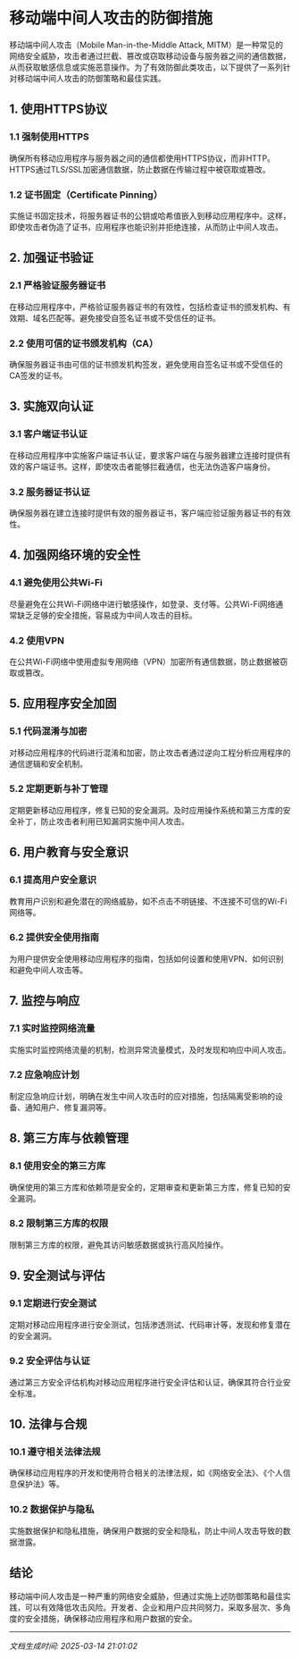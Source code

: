 # 移动端中间人攻击的防御措施

移动端中间人攻击（Mobile Man-in-the-Middle Attack, MITM）是一种常见的网络安全威胁，攻击者通过拦截、篡改或窃取移动设备与服务器之间的通信数据，从而获取敏感信息或实施恶意操作。为了有效防御此类攻击，以下提供了一系列针对移动端中间人攻击的防御策略和最佳实践。

## 1. 使用HTTPS协议

### 1.1 强制使用HTTPS
确保所有移动应用程序与服务器之间的通信都使用HTTPS协议，而非HTTP。HTTPS通过TLS/SSL加密通信数据，防止数据在传输过程中被窃取或篡改。

### 1.2 证书固定（Certificate Pinning）
实施证书固定技术，将服务器证书的公钥或哈希值嵌入到移动应用程序中。这样，即使攻击者伪造了证书，应用程序也能识别并拒绝连接，从而防止中间人攻击。

## 2. 加强证书验证

### 2.1 严格验证服务器证书
在移动应用程序中，严格验证服务器证书的有效性，包括检查证书的颁发机构、有效期、域名匹配等。避免接受自签名证书或不受信任的证书。

### 2.2 使用可信的证书颁发机构（CA）
确保服务器证书由可信的证书颁发机构签发，避免使用自签名证书或不受信任的CA签发的证书。

## 3. 实施双向认证

### 3.1 客户端证书认证
在移动应用程序中实施客户端证书认证，要求客户端在与服务器建立连接时提供有效的客户端证书。这样，即使攻击者能够拦截通信，也无法伪造客户端身份。

### 3.2 服务器证书认证
确保服务器在建立连接时提供有效的服务器证书，客户端应验证服务器证书的有效性。

## 4. 加强网络环境的安全性

### 4.1 避免使用公共Wi-Fi
尽量避免在公共Wi-Fi网络中进行敏感操作，如登录、支付等。公共Wi-Fi网络通常缺乏足够的安全措施，容易成为中间人攻击的目标。

### 4.2 使用VPN
在公共Wi-Fi网络中使用虚拟专用网络（VPN）加密所有通信数据，防止数据被窃取或篡改。

## 5. 应用程序安全加固

### 5.1 代码混淆与加密
对移动应用程序的代码进行混淆和加密，防止攻击者通过逆向工程分析应用程序的通信逻辑和安全机制。

### 5.2 定期更新与补丁管理
定期更新移动应用程序，修复已知的安全漏洞。及时应用操作系统和第三方库的安全补丁，防止攻击者利用已知漏洞实施中间人攻击。

## 6. 用户教育与安全意识

### 6.1 提高用户安全意识
教育用户识别和避免潜在的网络威胁，如不点击不明链接、不连接不可信的Wi-Fi网络等。

### 6.2 提供安全使用指南
为用户提供安全使用移动应用程序的指南，包括如何设置和使用VPN、如何识别和避免中间人攻击等。

## 7. 监控与响应

### 7.1 实时监控网络流量
实施实时监控网络流量的机制，检测异常流量模式，及时发现和响应中间人攻击。

### 7.2 应急响应计划
制定应急响应计划，明确在发生中间人攻击时的应对措施，包括隔离受影响的设备、通知用户、修复漏洞等。

## 8. 第三方库与依赖管理

### 8.1 使用安全的第三方库
确保使用的第三方库和依赖项是安全的，定期审查和更新第三方库，修复已知的安全漏洞。

### 8.2 限制第三方库的权限
限制第三方库的权限，避免其访问敏感数据或执行高风险操作。

## 9. 安全测试与评估

### 9.1 定期进行安全测试
定期对移动应用程序进行安全测试，包括渗透测试、代码审计等，发现和修复潜在的安全漏洞。

### 9.2 安全评估与认证
通过第三方安全评估机构对移动应用程序进行安全评估和认证，确保其符合行业安全标准。

## 10. 法律与合规

### 10.1 遵守相关法律法规
确保移动应用程序的开发和使用符合相关的法律法规，如《网络安全法》、《个人信息保护法》等。

### 10.2 数据保护与隐私
实施数据保护和隐私措施，确保用户数据的安全和隐私，防止中间人攻击导致的数据泄露。

## 结论

移动端中间人攻击是一种严重的网络安全威胁，但通过实施上述防御策略和最佳实践，可以有效降低攻击风险。开发者、企业和用户应共同努力，采取多层次、多角度的安全措施，确保移动应用程序和用户数据的安全。

---

*文档生成时间: 2025-03-14 21:01:02*
